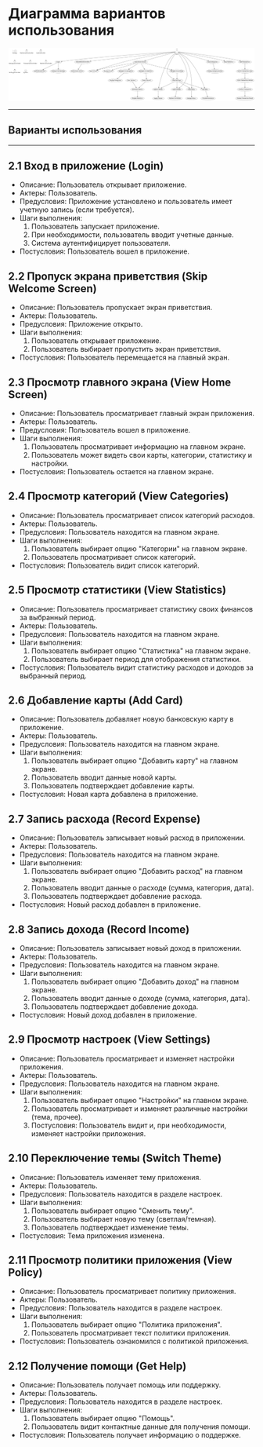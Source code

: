 # Диаграмма вариантов использования

![Диаграмма вариантов использования](https://github.com/pshptr/Wallety-ExpenseTracker/blob/main/documentation/digrams/assets/usecase.png)

---

## Варианты использования

---

## 2.1 Вход в приложение (Login)

* Описание: Пользователь открывает приложение.
* Актеры: Пользователь.
* Предусловия: Приложение установлено и пользователь имеет учетную запись (если требуется).
* Шаги выполнения:
    1. Пользователь запускает приложение.
    2. При необходимости, пользователь вводит учетные данные.
    3. Система аутентифицирует пользователя.
* Постусловия: Пользователь вошел в приложение.

## 2.2 Пропуск экрана приветствия (Skip Welcome Screen)

* Описание: Пользователь пропускает экран приветствия.
* Актеры: Пользователь.
* Предусловия: Приложение открыто.
* Шаги выполнения:
    1. Пользователь открывает приложение.
    2. Пользователь выбирает пропустить экран приветствия.
* Постусловия: Пользователь перемещается на главный экран.

## 2.3 Просмотр главного экрана (View Home Screen)

* Описание: Пользователь просматривает главный экран приложения.
* Актеры: Пользователь.
* Предусловия: Пользователь вошел в приложение.
* Шаги выполнения:
    1. Пользователь просматривает информацию на главном экране.
    2. Пользователь может видеть свои карты, категории, статистику и настройки.
* Постусловия: Пользователь остается на главном экране.

## 2.4 Просмотр категорий (View Categories)

* Описание: Пользователь просматривает список категорий расходов.
* Актеры: Пользователь.
* Предусловия: Пользователь находится на главном экране.
* Шаги выполнения:
    1. Пользователь выбирает опцию "Категории" на главном экране.
    2. Пользователь просматривает список категорий.
* Постусловия: Пользователь видит список категорий.

## 2.5 Просмотр статистики (View Statistics)

* Описание: Пользователь просматривает статистику своих финансов за выбранный период.
* Актеры: Пользователь.
* Предусловия: Пользователь находится на главном экране.
* Шаги выполнения:
    1. Пользователь выбирает опцию "Статистика" на главном экране.
    2. Пользователь выбирает период для отображения статистики.
* Постусловия: Пользователь видит статистику расходов и доходов за выбранный период.

## 2.6 Добавление карты (Add Card)

* Описание: Пользователь добавляет новую банковскую карту в приложение.
* Актеры: Пользователь.
* Предусловия: Пользователь находится на главном экране.
* Шаги выполнения:
    1. Пользователь выбирает опцию "Добавить карту" на главном экране.
    2. Пользователь вводит данные новой карты.
    3. Пользователь подтверждает добавление карты.
* Постусловия: Новая карта добавлена в приложение.

## 2.7 Запись расхода (Record Expense)

* Описание: Пользователь записывает новый расход в приложении.
* Актеры: Пользователь.
* Предусловия: Пользователь находится на главном экране.
* Шаги выполнения:
    1. Пользователь выбирает опцию "Добавить расход" на главном экране.
    2. Пользователь вводит данные о расходе (сумма, категория, дата).
    3. Пользователь подтверждает добавление расхода.
* Постусловия: Новый расход добавлен в приложение.

## 2.8 Запись дохода (Record Income)

* Описание: Пользователь записывает новый доход в приложении.
* Актеры: Пользователь.
* Предусловия: Пользователь находится на главном экране.
* Шаги выполнения:
    1. Пользователь выбирает опцию "Добавить доход" на главном экране.
    2. Пользователь вводит данные о доходе (сумма, категория, дата).
    3. Пользователь подтверждает добавление дохода.
* Постусловия: Новый доход добавлен в приложение.

## 2.9 Просмотр настроек (View Settings)

* Описание: Пользователь просматривает и изменяет настройки приложения.
* Актеры: Пользователь.
* Предусловия: Пользователь находится на главном экране.
* Шаги выполнения:
    1. Пользователь выбирает опцию "Настройки" на главном экране.
    2. Пользователь просматривает и изменяет различные настройки (тема, прочее).
    3. Постусловия: Пользователь видит и, при необходимости, изменяет настройки приложения.

## 2.10 Переключение темы (Switch Theme)

* Описание: Пользователь изменяет тему приложения.
* Актеры: Пользователь.
* Предусловия: Пользователь находится в разделе настроек.
* Шаги выполнения:
    1. Пользователь выбирает опцию "Сменить тему".
    2. Пользователь выбирает новую тему (светлая/темная).
    3. Пользователь подтверждает изменение темы.
* Постусловия: Тема приложения изменена.

## 2.11 Просмотр политики приложения (View Policy)

* Описание: Пользователь просматривает политику приложения.
* Актеры: Пользователь.
* Предусловия: Пользователь находится в разделе настроек.
* Шаги выполнения:
    1. Пользователь выбирает опцию "Политика приложения".
    2. Пользователь просматривает текст политики приложения.
* Постусловия: Пользователь ознакомился с политикой приложения.

## 2.12 Получение помощи (Get Help)

* Описание: Пользователь получает помощь или поддержку.
* Актеры: Пользователь.
* Предусловия: Пользователь находится в разделе настроек.
* Шаги выполнения:
    1. Пользователь выбирает опцию "Помощь".
    2. Пользователь видит контактные данные для получения помощи.
* Постусловия: Пользователь получает информацию о поддержке.
